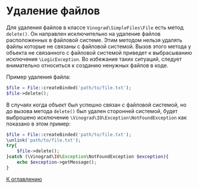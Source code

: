 # Удаление файлов

Для удаления файлов в классе `Vinograd\SimpleFiles\File` есть метод `delete()`. Он направлен исключительно на удаление
файлов расположенных в файловой системе. Этим методом нельзя удалять файлы которые не связаны с файловой системой. Вызов
этого метода у объекта не связанного с файловой системой приведет к выбрасыванию исключения `\LogicException`. Во
избежание таких ситуаций, следует внимательно относиться к созданию ненужных файлов в коде.

Пример удаления файла:

```php
$file = File::createBinded('path/to/file.txt');
$file->delete();
```

В случаях когда объект был успешно связан с файловой системой, но до вызова метода `delete()` был удален сторонней
системой, будет выброшено исключение `\Vinograd\IO\Exception\NotFoundException` как показано в этом пример:

```php
$file = File::createBinded('path/to/file.txt');
\unlink('path/to/file.txt');
try{
    $file->delete();
}catch (\Vinograd\IO\Exception\NotFoundException $exception){
    echo $exception->getMessage();
}
```

[К оглавлению](../../README_ru_RU.md#руководство)